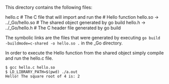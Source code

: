 
This directory contains the following files:

hello.c                     # The C file that will import and run the
                            # Hello function
hello.so -> ../_Go/hello.so # The shared object generated by go build
hello.h  -> ../_Go/hello.h  # The C header file generated by go build

The symbolic links are the files that were generated by executing 
`go build -buildmode=c-shared -o hello.so .` in the _Go directory.

In order to execute the Hello function from the shared object simply
compile and run the hello.c file.

```
$ gcc hello.c hello.so
$ LD_LIBRARY_PATH=$(pwd) ./a.out 
Hello! The square root of 4 is: 2
```
